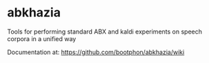 # abkhazia

Tools for performing standard ABX and kaldi experiments on speech corpora in a unified way

Documentation at: https://github.com/bootphon/abkhazia/wiki
